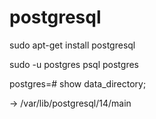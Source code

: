 # postgresql
sudo apt-get install postgresql

sudo -u postgres psql postgres

postgres=# show data_directory;

-> /var/lib/postgresql/14/main
